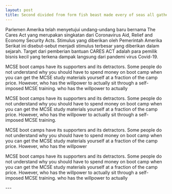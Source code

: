 ```yaml
---
layout: post
title: Second divided from form fish beast made every of seas all gathered us saying he our
---
```

<p class="excert">
                        Parlemen Amerika telah menyetujui undang-undang baru bernama The Cares Act yang merupakan singkatan dari Coronavirus Aid, Relief and Economy Security Acts. Stimulus yang diberikan oleh Pemerintah Amerika Serikat ini disebut-sebut menjadi stimulus terbesar yang diberikan dalam sejarah. Target dari pemberian bantuan CARES ACT adalah para pemilik bisnis kecil yang terkena dampak langsung dari pandemi virus Covid-19. 
                     </p>
                     <p>
                        MCSE boot camps have its supporters and its detractors. Some people do not understand why you
                        should have to spend money on boot camp when you can get the MCSE study materials yourself at a
                        fraction of the camp price. However, who has the willpower to actually sit through a
                        self-imposed MCSE training. who has the willpower to actually
                     </p>
                     <div class="quote-wrapper">
                        <div class="quotes">
                           MCSE boot camps have its supporters and its detractors. Some people do not understand why you
                           should have to spend money on boot camp when you can get the MCSE study materials yourself at
                           a fraction of the camp price. However, who has the willpower to actually sit through a
                           self-imposed MCSE training.
                        </div>
                     </div>
                     <p>
                        MCSE boot camps have its supporters and its detractors. Some people do not understand why you
                        should have to spend money on boot camp when you can get the MCSE study materials yourself at a
                        fraction of the camp price. However, who has the willpower
                     </p>
                     <p>
                        MCSE boot camps have its supporters and its detractors. Some people do not understand why you
                        should have to spend money on boot camp when you can get the MCSE study materials yourself at a
                        fraction of the camp price. However, who has the willpower to actually sit through a
                        self-imposed MCSE training. who has the willpower to actually
                     </p>
---
